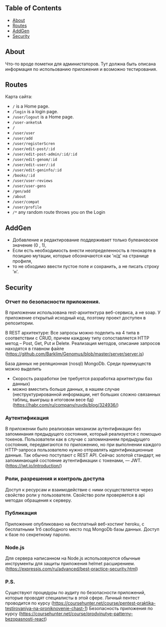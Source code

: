 ## Table of Contents

- [About](#about)
- [Routes](#routes)
- [AddGen](#addgen)
- [Security](#security)

## About

Что-то вроде пометки для администаторов. Тут должна быть описана информация по испольованию приложения и возможно тестирования.

## Routes

Карта сайта:

* `/` is a Home page.
* `/login` is a login page.
* `/user/logout` is a Home page.
* `/user-anketsA`
* `/`
* `/user/user`
* `/user/add`
* `/user/registerScren`
* `/user/edit-post/:id`
* `/user/edit-post-admin/:id/:id`
* `/user/edit-genom/:id`
* `/user/edit-user/:id`
* `/user/edit-geninfo/:id`
* `/books/:id`
* `/user/user-reviews`
* `/user/user-gens`
* `/gen/add`
* `/about`
* `/user/compat`
* `/user/profile`
* `/*` any random route throws you on the Login

## AddGen

- Добавление и редактирование поддерживает только булеановское значение (0 , 1),
- Если есть необходимость внести неопределенность в генокарте в позицию мутации, которые обозначаются как 'н/д' на странице профиля,
- то не обходимо ввести пустое поле и сохранить, а не писать строку 'н'.

## Security

### Отчет по безопасности приложения.

В приложении использована rest-архитектура веб-сервиса, а не soap.
У приложение открытый исходный код, поэтому проект доступен в репозитории.

В REST архитектуре:
Все запросы можно поделить на 4 типа в соответствии с CRUD, причем каждому типу сопоставляется HTTP метод – Post, Get, Put и Delete.
Реализация методов, описание запросов находятся в главном файле (https://github.com/Barklim/Genomus/blob/master/server/server.js)

База данных не реляционная (nosql) MongoDb.
Среди приемуществ можно выделить
- Скорость разработки (не требуется разработка архитектуры баз данных)
- можно вместить больше данных, в нашем случае (неструктурированной информации, нет больших сложно связанных таблиц, выигрыш в итоговом весе бд)
(https://habr.com/ru/company/ruvds/blog/324936/)

### Аутентификация

В приложении было реализован механизм аутентификации без
запоминания предыдущего состояния, который реализуется с помощью токенов. 
Пользователи как в случае с запоминанием предыдущего состояния, передвигаются по приложению, но при выполнении каждого HTTP-запроса пользователю нужно отправлять идентификационные данные.
Так обычно поступают с REST API. Сейчас золотой стандарт, не запоминающей состояние аутентификации с токенами, — JWT.
(https://jwt.io/introduction/)

### Роли, разрешения и контроль доступа

Доступ к ресурсам и взаимодействие с ними осуществляется через свойство роли у пользователя.
Свойство роли проверяется в api методах обращения к серверу.

### Публикация
Приложение опубликовано на бесплатный веб-хостинг heroku, с бесплатными 1гб свободного место под MongoDb базы данных.
Доступ к базе по секретному паролю. 

### Node.js 
Для сервера написанном на Node.js использовуются обычные инструменты для защиты приложения helmet расширением.
(https://expressjs.com/ru/advanced/best-practice-security.html)

### P.S.
Существуют процедуры по аудиту по безопасности приложений, которые проводят специалисты в этой сфере.
Личный пентест проводится по курсу (https://coursehunter.net/course/pentest-praktika-testirovaniya-na-proniknovenie-chast-1)
Безопасность приложения по курсу (https://coursehunter.net/course/prodvinutye-patterny-bezopasnosti-react)
